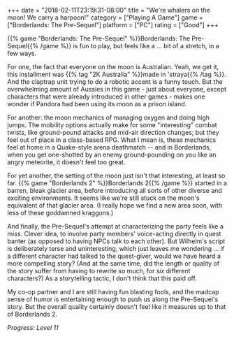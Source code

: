 +++
date = "2018-02-11T23:19:31-08:00"
title = "We're whalers on the moon!  We carry a harpoon!"
category = ["Playing A Game"]
game = ["Borderlands: The Pre-Sequel"]
platform = ["PC"]
rating = ["Good"]
+++

{{% game "Borderlands: The Pre-Sequel" %}}Borderlands: The Pre-Sequel{{% /game %}} is fun to play, but feels like a ... bit of a stretch, in a few ways.

For one, the fact that everyone on the moon is Australian.  Yeah, we get it, this installment was {{% tag "2K Australia" %}}made in 'straya{{% /tag %}}.  And the claptrap unit trying to do a robotic accent is a funny touch.  But the overwhelming amount of Aussies in this game - just about everyone, except characters that were already introduced in other games - makes one wonder if Pandora had been using its moon as a prison island.

For another: the moon mechanics of managing oxygen and doing high jumps.  The mobility options actually make for some "interesting" combat twists, like ground-pound attacks and mid-air direction changes; but they feel out of place in a class-based RPG.  What I mean is, these mechanics feel at home in a Quake-style arena deathmatch -- and in Borderlands, when you get one-shotted by an enemy ground-pounding on you like an angry meteorite, it doesn't feel too great.

For yet another, the setting of the moon just isn't that interesting, at least so far.  {{% game "Borderlands 2" %}}Borderlands 2{{% /game %}} started in a barren, bleak glacier area, before introducing all sorts of other diverse and exciting environments.  It seems like we're still stuck on the moon's equivalent of that glacier area.  (I really hope we find a new area soon, with less of these goddamned kraggons.)

And finally, the Pre-Sequel's attempt at characterizing the party feels like a miss.  Clever idea, to involve party members' voice-acting directly in quest banter (as opposed to having NPCs talk to each other).  But Wilhelm's script is deliberately terse and uninteresting, which just leaves me wondering ... if a different character had talked to the quest-giver, would we have heard a more compelling story?  (And at the same time, did the length or quality of the story suffer from having to rewrite so much, for <i>six</i> different characters?)  As a storytelling tactic, I don't think that this paid off.

My co-op partner and I are still having fun blasting fools, and the madcap sense of humor is entertaining enough to push us along the Pre-Sequel's story.  But the overall quality certainly doesn't feel like it measures up to that of Borderlands 2.

<i>Progress: Level 11</i>
